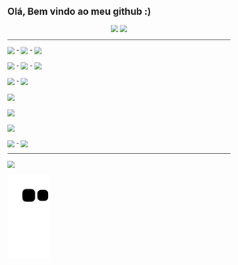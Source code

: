 ## Olá, Bem vindo ao meu github :) 

<div align="center">
  <img height="160em" src="https://github-readme-stats.vercel.app/api?username=Guilherme-Goncalves-de-Souza&show_icons=true&theme=chartreuse-dark&include_all_commits=true&count_private=true"/>
  <img height="160em" src="https://github-readme-stats.vercel.app/api/top-langs/?username=Guilherme-Goncalves-de-Souza&layout=compact&langs_count=7&theme=chartreuse-dark"/>
</div>

<hr>

<div>
  <img align = "center" width="50px" src = "https://cdn.jsdelivr.net/gh/devicons/devicon/icons/html5/html5-plain-wordmark.svg"> -
  <img align = "center" width="50px" src = "https://cdn.jsdelivr.net/gh/devicons/devicon/icons/css3/css3-plain-wordmark.svg"> -
  <img align = "center" width="40px" src = "https://cdn.jsdelivr.net/gh/devicons/devicon/icons/javascript/javascript-original.svg">
</div>

<br>

<div>
  <img align = "center" width="80px" src = "https://cdn.jsdelivr.net/gh/devicons/devicon/icons/nodejs/nodejs-plain-wordmark.svg"> -
  <img align = "center" width="50px" src = "https://cdn.jsdelivr.net/gh/devicons/devicon/icons/npm/npm-original-wordmark.svg"> -
  <img align = "center" src = "https://img.shields.io/badge/Express.js-000000?style=for-the-badge&logo=express&logoColor=white">
</div>

<br>

<div>
  <img align = "center" width="80px" src = "https://cdn.jsdelivr.net/gh/devicons/devicon/icons/mysql/mysql-original-wordmark.svg"> -
  <img align = "center" width="65px" src = "https://cdn.jsdelivr.net/gh/devicons/devicon/icons/mongodb/mongodb-original-wordmark.svg">
</div>
<br>

<div>
  <img align = "center" width="50px" src = "https://cdn.jsdelivr.net/gh/devicons/devicon/icons/csharp/csharp-original.svg">
</div>

<br>

<div>
  <img align = "center" width="60px" src = "https://cdn.jsdelivr.net/gh/devicons/devicon/icons/git/git-plain-wordmark.svg">
</div>

<br>

<div>
  <img align = "center" width="60px" src = "https://cdn.jsdelivr.net/gh/devicons/devicon/icons/arduino/arduino-original-wordmark.svg">
</div>

<br>

<div>
  <img align = "center" width="50px" src = "https://cdn.jsdelivr.net/gh/devicons/devicon/icons/windows8/windows8-original.svg"> -
  <img align = "center" width="50px" src = "https://cdn.jsdelivr.net/gh/devicons/devicon/icons/linux/linux-original.svg">
</div>

<hr>

<div>
  <a href = "mailto:gui11223344555@gmail.com" target="_blank"> <img align = "center" src = "https://img.shields.io/badge/Gmail-D14836?style=for-the-badge&logo=gmail&logoColor=white"> <a/>
</div>

![Snake animation](https://github.com/Guilherme-Goncalves-de-Souza/Guilherme-Goncalves-de-Souza/blob/output/github-contribution-grid-snake.svg)
  

<!-- Créditos: 1-https://github.com/alexandresanlim/Badges4-README.md-Profile#-office- 
               2-https://github.com/rafaballerini/rafaballerini
               3-https://github.com/anuraghazra/github-readme-stats/blob/master/docs/readme_pt-BR.md#cart%C3%A3o-de-estat%C3%ADsticas-do-github 
-->
